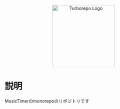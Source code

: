 <p align="center">
  <a href="https://turbo.build/repo/docs" target="blank"><img src="https://user-images.githubusercontent.com/4060187/196936104-5797972c-ab10-4834-bd61-0d1e5f442c9c.png" width="200" alt="Turborepo Logo" /></a>
</p>

# 説明

MusicTimerのmonorepoのリポジトリです
